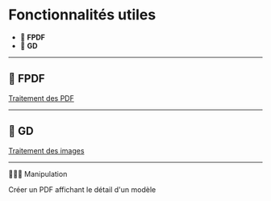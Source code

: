 # Fonctionnalités utiles

*  🔖 **FPDF**
*  🔖 **GD**

___

## 📑  FPDF

[Traitement des PDF](http://www.fpdf.org/)

___

## 📑  GD

[Traitement des images](https://www.php.net/manual/fr/book.image.php)

___

👨🏻‍💻 Manipulation

Créer un PDF affichant le détail d'un modèle